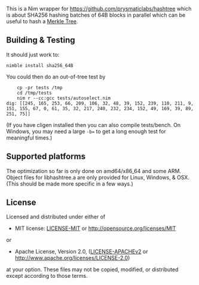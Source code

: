 This is a Nim wrapper for https://github.com/prysmaticlabs/hashtree which is
about SHA256 hashing batches of 64B blocks in parallel which can be useful to
hash a [Merkle Tree](https://en.wikipedia.org/wiki/Merkle_tree).

## Building & Testing

It should just work to:

    nimble install sha256_64B

You could then do an out-of-tree test by
```
    cp -pr tests /tmp
    cd /tmp/tests
    nim r --cc:gcc tests/autoselect.nim
dig: [[245, 165, 253, 66, 209, 106, 32, 48, 39, 152, 239, 110, 211, 9, 151, 155, 67, 0, 61, 35, 32, 217, 240, 232, 234, 152, 49, 169, 39, 89, 251, 75]]
```
(If you have cligen installed then you can also compile tests/bench. On Windows,
you may need a large `-b=` to get a long enough test for meaningful times.)

## Supported platforms

The optimization so far is only done on amd64/x86\_64 and some ARM. Object files
for libhashtree.a are only provided for Linux, Windows, & OSX.  (This should be
made more specific in a few ways.)

## License

Licensed and distributed under either of

* MIT license: [LICENSE-MIT](LICENSE-MIT) or http://opensource.org/licenses/MIT

or

* Apache License, Version 2.0, ([LICENSE-APACHEv2](LICENSE-APACHEv2) or http://www.apache.org/licenses/LICENSE-2.0)

at your option. These files may not be copied, modified, or distributed except according to those terms.
